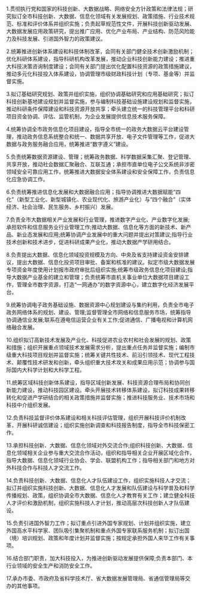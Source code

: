 1.贯彻执行党和国家的科技创新、大数据战略、网络安全方针政策和法律法规；研究拟订全市科技创新、大数据、信息化领域有关发展规划、政策措施、行业技术规范、标准和评价体系并组织实施；负责起草规范性文件，开展科技创新驱动发展、大数据发展应用政策研究，提出推广应用、优化产业布局、产业结构、防范风险能力及科技发展、引进国外智力的政策建议。

2.统筹推进创新体系建设和科技体制改革，会同有关部门健全技术创新激励机制；优化科研体系建设，指导科研机构改革发展，推动企业科技创新能力建设；推进重大科技决策咨询制度建设；会同有关部门提出优化配置科技资源的政策措施建议，推动多元化科技投入体系建设，协调管理市级财政科技计划（专项、基金等）并监督实施。

3.拟订基础研究规划、政策并组织实施，组织协调基础研究和应用基础研究；拟订科技创新基地建设规划并监督实施，参与编制科技基础设施建设规划和监督实施，推动科研条件保障建设和科技资源开放共享；牵头建立统一的科技管理平台和科研项目资金协调、评估、监管机制，为企业发展提供信息技术服务保障。

4.统筹协调全市政务信息化项目建设，指导全市统一的政务大数据云平台建设管理，推动政务信息系统整合和统一、数据共享开放、电子文件管理等工作，促进大数据与政务服务融合应用，统筹推进“数字遵义”建设。

5.负责统筹数据资源建设、管理；统筹政务数据、科学数据采集汇聚、登记管理、共享开放，推动社会数据汇聚融合、互联互通；承担市直单位电子公文系统非涉密领域安全可靠应用工作，统筹推进大数据安全体系建设和安全保障工作，负责信息化应急协调工作。

6.负责统筹推进信息化发展和大数据融合应用；指导协调推进大数据赋能“四化”（新型工业化、新型城镇化、农业现代化、旅游产业化）与“四个融合”（实体经济、社会治理、民生服务、乡村振兴）发展。

7.负责全市大数据相关产业发展和行业管理，推进数字产业化、产业数字化发展;承担软件和信息服务业行业管理工作;推动大数据、信息化等方面的新技术、新产品、新业态发展和应用;统筹协调产业发展中的重大问题并提出对策建议;指导行业技术创新和技术进步，促进科研成果产业化，推动大数据产学研用结合。

8.负责提出大数据、信息化领域投资规模及方向、中央及省支持建设资金安排建议，提出大数据、信息化投资项目审批、备案和核准的建议。拟定市级大数据发展专项资金年度使用计划报市政府审批后组织实施;统筹市级政务信息化项目建设;指导大数据产业基金的建立和管理；负责统筹市直机关事业单位大数据项目建设工作，管理全市数字资源，打造“一网通办”的数字资源中心，建立数字化经济发展平台。

9.统筹协调电子政务基础设施、数据资源中心规划建设与集约利用，负责全市电子政务网络体系的规划、建设、管理;监督管理全市网络和信息服务市场，统筹指导协调通信业发展;联系在遵电信运营企业有关工作;促进通信、广播电视和计算机网络融合发展。

10.组织拟订高新技术发展及产业化、科技促进农业农村和社会发展的规划、政策和措施；组织开展重点领域技术发展需求分析，提出重点任务并监督实施；编制市级重大科技项目规划并监督实施；统筹关键共性技术、前沿引领技术、现代工程技术、颠覆性技术研发和创新，牵头组织重大技术攻关和成果应用示范；协调参与国际国内大科学计划和大科学工程。

11.统筹区域科技创新体系建设，指导区域创新发展、科技资源合理布局和协同创新能力建设，推动科技园区建设。牵头开展技术转移体系建设，拟订科技成果转移转化和促进产学研结合的相关政策措施并监督实施；推进科技服务业、技术市场和科技中介组织发展。

12.负责科技监督评价体系建设和相关科技评估管理，组织开展科技评价机制改革，开展科研诚信建设；组织实施创新调查和科技报告制度，指导全市科技保密工作。

13.承担科技创新、大数据、信息化领域对外交流合作;组织科技创新、大数据、信息化领域相关企业参与重大交流合作活动，组织和指导相关企业开展区域化合作，指导大数据、信息化领域行业协会、学会、联盟机构工作；指导相关部门和地方对外科技合作与科技人才交流工作。

14.负责科技创新、大数据、信息化人才队伍建设工作，组织实施科技人才交流；拟订并组织实施科技创新、大数据、信息化人才发展和队伍建设与科学普及和科学传播规划、政策，组织协调全市大数据、信息化人才教育有关工作；建立健全科技人才评价和激励机制，组织实施科技人才计划，推动高层次科技创新人才队伍建设。

15.负责引进国外智力工作；拟订重点引进外国专家规划、计划并组织实施，建立外国高水平科学家、团队吸引集聚机制和重点外国专家联系服务机制；拟订出国（境）培训规划、政策和年度计划并监督实施；按规定承担外国人来华工作有关事项。

16.结合部门职责，加大科技投入，为推进创新驱动发展提供保障;负责本部门、本行业领域的安全生产和消防安全工作。

17.承办市委、市政府及省科学技术厅、省大数据发展管理局、省通信管理局等交办的其他事项。